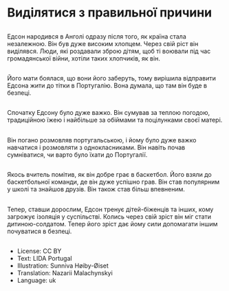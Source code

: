 # Виділятися з правильної причини

##
Едсон народився в Анголі одразу після того, як країна стала незалежною. Він був дуже високим хлопцем. Через свій ріст він виділявся. Люди, які роздавали зброю дітям, щоб ті воювали під час громадянської війни, хотіли таких хлопчиків, як він.

##
Його мати боялася, що вони його заберуть, тому вирішила відправити Едсона жити до тітки в Португалію. Вона думала, що там він буде в безпеці.

##
Спочатку Едсону було дуже важко. Він сумував за теплою погодою, традиційною їжею і найбільше за обіймами та поцілунками своєї матері.

##
Він погано розмовляв португальською, і йому було дуже важко навчатися і розмовляти з однокласниками. Він навіть почав сумніватися, чи варто було їхати до Португалії.

##
Якось вчитель помітив, як він добре грає в баскетбол. Його взяли до баскетбольної команди, де він дуже успішно грав. Він став популярним у школі та знайшов друзів. Він також став більш впевненим.

##
Тепер, ставши дорослим, Едсон тренує дітей-біженців та інших, кому загрожує ізоляція у суспільстві. Колись через свій зріст він міг стати дитиною-солдатом. Тепер його зріст дає йому сили допомагати іншим почуватися в безпеці.

##
* License: CC BY
* Text: LIDA Portugal
* Illustration: Sunniva Høiby-Øiset
* Translation: Nazarii Malachynskyi
* Language: uk
